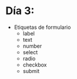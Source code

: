 # Día 3:

* Etiquetas de formulario
    * label
    * text
    * number
    * select
    * radio
    * checkbox
    * submit


